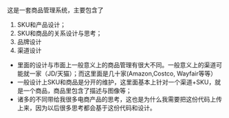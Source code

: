 这是一套商品管理系统，主要包含了

1. SKU和产品设计；
2. SKU和商品的关系设计与思考；
3. 品牌设计
4. 渠道设计

- 里面的设计与市面上一般意义上的商品管理有很大不同。一般意义上的渠道可能就一家（JD/天猫）；而这里面是几十家(Amazon,Costco, Wayfair等等）
- 一般设计上SKU和商品是分开的维护，这里面基本上针对一个渠道+SKU，就是一个商品，商品里包含了描述与图像等；
- 诸多的不同带给我很多电商产品的思考，这也是为什么我需要把这份代码上传上来，因为以后很多思考都会基于这份代码和设计。